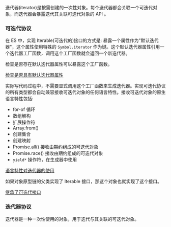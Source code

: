 
迭代器(iterator)是按需创建的一次性对象。每个迭代器都会关联一个可迭代对象，而迭代器会暴露迭代其关联可迭代对象的 API 。

### 可迭代协议

在 ES 中，实现 Iterable(可迭代的)接口的方式是: 暴露一个属性作为"默认迭代器"，这个属性使用特殊的 `Symbol.iterator` 作为键。这个默认迭代器属性引用一个迭代器工厂函数，调用这个工厂函数就会返回一个新迭代器。

检查是否存在默认迭代器属性可以暴露这个工厂函数。

[检查是否具有默认迭代器属性](t/01_check_iterator.js)

实际写代码过程中，不需要显式调用这个工厂函数来生成迭代器。实现可迭代协议的所有类型都会自动兼容接收可迭代对象的任何语言特性。接收可迭代对象的原生语言特性包括:
- for-of 循环
- 数组解构
- 扩展操作符
- Array.from()
- 创建集合
- 创建映射
- Promise.all() 接收由期约组成的可迭代对象
- Promise.race() 接收由期约组成的可迭代对象
- `yield*` 操作符，在生成器中使用

[语言特性对迭代器的使用](t/01_use_iterator.js)

如果对象原型链的父类实现了 Iterable 接口，那这个对象也就实现了这个接口。

[继承了可迭代接口](t/01_inherit_iterator.js)

### 迭代器协议

迭代器是一种一次性使用的对象，用于迭代与其关联的可迭代对象。

